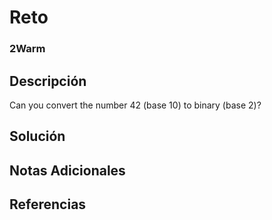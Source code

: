 
# Reto
### 2Warm


## Descripción
Can you convert the number 42 (base 10) to binary (base 2)?


## Solución



## Notas Adicionales



## Referencias



